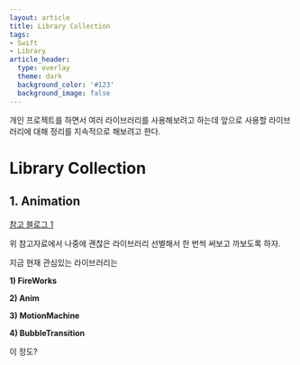```yaml
---
layout: article
title: Library Collection
tags:
- Swift
- Library
article_header:
  type: overlay
  theme: dark
  background_color: '#123'
  background_image: false
---
```


개인 프로젝트를 하면서 여러 라이브러리를 사용해보려고 하는데 앞으로 사용할 라이브러리에 대해 정리를 지속적으로 해보려고 한다. 

<!--more-->

# Library Collection 



## 1. Animation

[참고 블로그 1](https://medium.com/@dinolaw/22-best-swift-animation-libraries-in-early-2020-8f76d39e0bcb)

위 참고자료에서 나중에 괜찮은 라이브러리 선별해서 한 번씩 써보고 까보도록 하자. 



지금 현재 관심있는 라이브러리는 

**1) FireWorks**

**2) Anim**

**3) MotionMachine**

**4) BubbleTransition**

이 정도? 